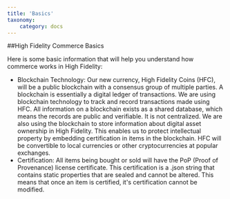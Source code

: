 ```yaml
---
title: 'Basics'
taxonomy:
	category: docs
---
```




##High Fidelity Commerce Basics

Here is some basic information that will help you understand how commerce works in High Fidelity:

* Blockchain Technology: Our new currency, High Fidelity Coins (HFC), will be a public blockchain with a consensus group of multiple parties. A blockchain is essentially a digital ledger of transactions. We are using blockchain technology to track and record transactions made using HFC. All information on a blockchain exists as a shared database, which means the records are public and verifiable. It is not centralized. We are also using the blockchain to store information about digital asset ownership in High Fidelity. This enables us to protect intellectual property by embedding certification in items in the blockchain. HFC will be convertible to local currencies or other cryptocurrencies at popular exchanges. 
* Certification: All items being bought or sold will have the PoP (Proof of Provenance) license certificate. This certification is a .json string that contains static properties that are sealed and cannot be altered. This means that once an item is certified, it's certification cannot be modified. 